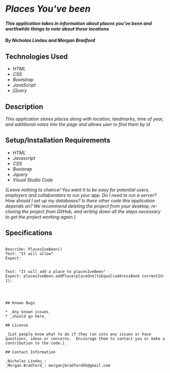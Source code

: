 # _Places You've been_

#### _This application takes in information about places you've been and worthwhile things to note about these locations_

#### By _**Nicholas Lindau and Morgan Bradford**_

## Technologies Used

* _HTML_
* _CSS_
* _Bootstrap_
* _JavaScript_
* _jQuery_

## Description

_This application stores places along with location, landmarks, time of year, and additional notes into the page and allows user to find them by id_

## Setup/Installation Requirements

* _HTML_
* _Javascript_
* _CSS_
* _Bootsrap_
* _Jquery_
* _Visual Studio Code_

_{Leave nothing to chance! You want it to be easy for potential users, employers and collaborators to run your app. Do I need to run a server? How should I set up my databases? Is there other code this application depends on? We recommend deleting the project from your desktop, re-cloning the project from GitHub, and writing down all the steps necessary to get the project working again.}_

## Specifications
```

Describe: PlacesIveBeen()
Test: "It will allow"
Expect:


Test: "It will add a place to placesIveBeen"
Expect: placesIveBeen.addPlace(placeOne)toEqual(addressBook currentId: 1);




## Known Bugs

* _Any known issues_
* _should go here_

## License

_{Let people know what to do if they run into any issues or have questions, ideas or concerns.  Encourage them to contact you or make a contribution to the code.}_

## Contact Information

_Nicholas Lindau_:
_Morgan Bradford_: morganjbradford95@gmail.com